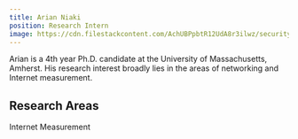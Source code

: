 ```yaml
---
title: Arian Niaki
position: Research Intern
image: https://cdn.filestackcontent.com/AchUBPpbtR12UdA8r3ilwz/security=policy:eyJleHBpcnkiOjIyNTU3MDE4ODgsImNhbGwiOlsicmVhZCIsImNvbnZlcnQiXSwiaGFuZGxlIjoidXZUeEFSU3VSVG1uaDJFUEZuQmUifQ==,signature:614715f85db9529697405c05cf0c56dfada1b480e5f799947bcfba06962b219d/cache=expiry:max/resize=w:600,h:600,fit:crop,align:faces/rotate=d:exif/uvTxARSuRTmnh2EPFnBe
---
```

Arian is a 4th year Ph.D. candidate at the University of Massachusetts, Amherst. His research interest broadly lies in the areas of networking and Internet measurement.

## Research Areas 
Internet Measurement

